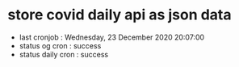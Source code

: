 # store covid daily api as json data

- last cronjob : Wednesday, 23 December 2020 20:07:00
- status og cron : success
- status daily cron : success
      
      